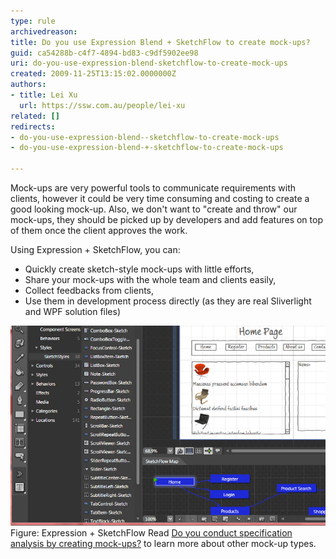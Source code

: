 ```yaml
---
type: rule
archivedreason: 
title: Do you use Expression Blend + SketchFlow to create mock-ups?
guid: ca54288b-c4f7-4894-bd83-c9df5902ee98
uri: do-you-use-expression-blend-sketchflow-to-create-mock-ups
created: 2009-11-25T13:15:02.0000000Z
authors:
- title: Lei Xu
  url: https://ssw.com.au/people/lei-xu
related: []
redirects:
- do-you-use-expression-blend--sketchflow-to-create-mock-ups
- do-you-use-expression-blend-+-sketchflow-to-create-mock-ups

---
```


Mock-ups are very powerful tools to communicate requirements with clients, however it could be very time consuming and costing to create a good looking mock-up. Also, we don't want to "create and throw" our mock-ups, they should be picked up by developers and add features on top of them once the client approves the work. 

 Using Expression + SketchFlow, you can:

* Quickly create sketch-style mock-ups with little efforts,
* Share your mock-ups with the whole team and clients easily,
* Collect feedbacks from clients,
* Use them in development process directly (as they are real Sliverlight and WPF solution files)


<!--endintro-->

![](sketchflow.jpg) 
<font class="ms-rteCustom-FigureGood">Figure: Expression + SketchFlow</font>
Read [Do you conduct specification analysis by creating mock-ups?](/Pages/SpecificationByMockUp.aspx) to learn more about other mock-up types.
